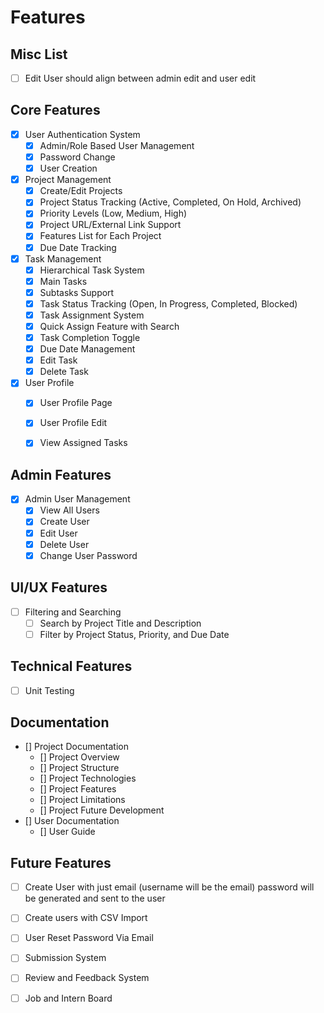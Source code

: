 # Features

## Misc List
- [ ] Edit User should align between admin edit and user edit

## Core Features

- [x] User Authentication System
    - [x] Admin/Role Based User Management
    - [x] Password Change
    - [x] User Creation

- [x] Project Management
    - [x] Create/Edit Projects
    - [x] Project Status Tracking (Active, Completed, On Hold, Archived)
    - [x] Priority Levels (Low, Medium, High)
    - [x] Project URL/External Link Support
    - [x] Features List for Each Project
    - [x] Due Date Tracking

- [x] Task Management
    - [x] Hierarchical Task System
    - [x] Main Tasks
    - [x] Subtasks Support
    - [x] Task Status Tracking (Open, In Progress, Completed, Blocked)
    - [x] Task Assignment System
    - [x] Quick Assign Feature with Search
    - [x] Task Completion Toggle
    - [x] Due Date Management
    - [x] Edit Task
    - [x] Delete Task

- [x] User Profile
    - [x] User Profile Page
    - [x] User Profile Edit
    - [x] View Assigned Tasks


## Admin Features
- [x] Admin User Management
    - [x] View All Users
    - [x] Create User
    - [x] Edit User
    - [x] Delete User
    - [x] Change User Password

## UI/UX Features
- [ ] Filtering and Searching
    - [ ] Search by Project Title and Description
    - [ ] Filter by Project Status, Priority, and Due Date

## Technical Features
- [ ] Unit Testing


## Documentation
- [] Project Documentation
    - [] Project Overview
    - [] Project Structure
    - [] Project Technologies
    - [] Project Features
    - [] Project Limitations
    - [] Project Future Development
- [] User Documentation
    - [] User Guide

## Future Features
- [ ] Create User with just email (username will be the email) password will be generated and sent to the user
- [ ] Create users with CSV Import
- [ ] User Reset Password Via Email
- [ ] Submission System
- [ ] Review and Feedback System
- [ ] Job and Intern Board


